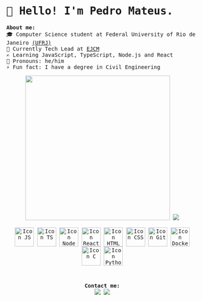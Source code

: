 <samp>
  <h1> 👋 Hello! I'm Pedro Mateus. </h1>

  <b> About me: </b><br>
  🎓 Computer Science student at Federal University of Rio de Janeiro [(UFRJ)](https://ufrj.br/en/) <br>
  💼 Currently Tech Lead at [EJCM](https://ejcm.com.br/) <br>
  ✍ Learning JavaScript, TypeScript, Node.js and React <br>
  🧑 Pronouns: he/him <br>
  ⚡ Fun fact: I have a degree in Civil Engineering <br>

  <div align="center">
    <img width="380" src="https://github-readme-stats.vercel.app/api?username=ormesino&show_icons=true&theme=tokyonight&hide=issues&count_private=true">
    <img width="auto" src="https://github-readme-stats.vercel.app/api/top-langs/?username=ormesino&layout=compact&theme=tokyonight&hide=c&langs_count=4">
  </div> 
  <br>
  <div align = "center" style="display: inline_block">
    <img align="center" alt="Icon JS" width="50" src="https://cdn.jsdelivr.net/gh/devicons/devicon/icons/javascript/javascript-original.svg" />
    <img align="center" alt="Icon TS" width="50" src="https://cdn.jsdelivr.net/gh/devicons/devicon/icons/typescript/typescript-original.svg" />
    <img align="center" alt="Icon Node" width="50" src="https://cdn.jsdelivr.net/gh/devicons/devicon/icons/nodejs/nodejs-original.svg" />
    <img align="center" alt="Icon React" width="50" src="https://cdn.jsdelivr.net/gh/devicons/devicon/icons/react/react-original.svg" />
    <img align="center" alt="Icon HTML" width="50" src="https://cdn.jsdelivr.net/gh/devicons/devicon/icons/html5/html5-original.svg" />
    <img align="center" alt="Icon CSS" width="50" src="https://cdn.jsdelivr.net/gh/devicons/devicon/icons/css3/css3-original.svg" />
    <img align="center" alt="Icon Git" width="50" src="https://cdn.jsdelivr.net/gh/devicons/devicon/icons/git/git-original.svg" />
    <img align="center" alt="Icon Docker" width="50" src="https://cdn.jsdelivr.net/gh/devicons/devicon/icons/docker/docker-original.svg" />      
    <img align="center" alt="Icon C" width="50" src="https://cdn.jsdelivr.net/gh/devicons/devicon/icons/c/c-original.svg" />
    <img align="center" alt="Icon Python" width="50" src="https://cdn.jsdelivr.net/gh/devicons/devicon/icons/python/python-original.svg" />
  </div> 
  <br>
  
  ##
  
  <div align = "center"> 
    <b> Contact me: </b> <br>
    <a href="https://www.linkedin.com/in/ormesino/" target="_blank"><img src="https://img.shields.io/badge/-LinkedIn-%230077B5?style=for-the-badge&logo=linkedin&logoColor=white" target="_blank"></a> 
    <a href="mailto:pedromateus18@hotmail.com" target="_blank"><img src="https://img.shields.io/badge/Microsoft_Outlook-0078D4?style=for-the-badge&logo=microsoft-outlook&logoColor=white" target="_blank"></a>
  </div>
</samp>
